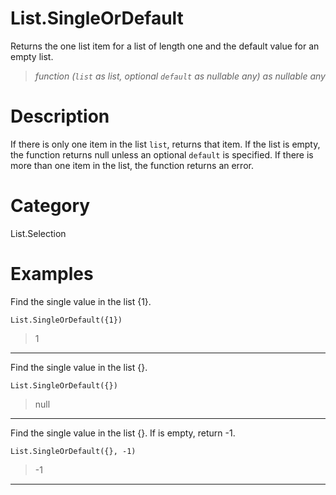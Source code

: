 ﻿# List.SingleOrDefault
Returns the one list item for a list of length one and the default value for an empty list.
> _function (<code>list</code> as list, optional <code>default</code> as nullable any) as nullable any_
# Description 
If there is only one item in the list <code>list</code>, returns that item. 
    If the list is empty, the function returns null unless an optional <code>default</code> is specified. If there is more than one item in the list, the function returns an error.

# Category 
List.Selection
# Examples 
Find the single value in the list {1}.
```
List.SingleOrDefault({1})
```
> 1
***
Find the single value in the list {}.
```
List.SingleOrDefault({})
```
> null
***
Find the single value in the list {}. If is empty, return -1.
```
List.SingleOrDefault({}, -1)
```
> -1
***
